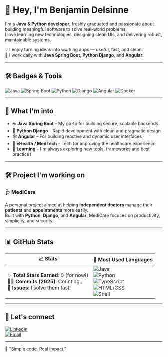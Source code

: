 # 👋 Hey, I'm Benjamin Delsinne

I'm a **Java & Python developer**, freshly graduated and passionate about building meaningful software to solve real-world problems.  
I love learning new technologies, designing clean UIs, and delivering robust, maintainable systems.

💡 I enjoy turning ideas into working apps — useful, fast, and clean.  
🔧 I work daily with **Java Spring Boot**, **Python Django**, and **Angular**.

---

## 🛠️ Badges & Tools

![Java](https://img.shields.io/badge/Java-ED8B00?style=for-the-badge&logo=java&logoColor=white)
![Spring Boot](https://img.shields.io/badge/Spring_Boot-6DB33F?style=for-the-badge&logo=spring-boot&logoColor=white)
![Python](https://img.shields.io/badge/Python-3776AB?style=for-the-badge&logo=python&logoColor=white)
![Django](https://img.shields.io/badge/Django-092E20?style=for-the-badge&logo=django&logoColor=white)
![Angular](https://img.shields.io/badge/Angular-DD0031?style=for-the-badge&logo=angular&logoColor=white)
![Docker](https://img.shields.io/badge/Docker-2496ED?style=for-the-badge&logo=docker&logoColor=white)

---

## 💭 What I'm into

- ☕ **Java Spring Boot** – My go-to for building secure, scalable backends  
- 🐍 **Python Django** – Rapid development with clean and pragmatic design  
- 🕸️ **Angular** – For building reactive and dynamic user interfaces  
- 🏥 **eHealth / MedTech** – Tech for improving the healthcare experience  
- 🧠 **Learning** – I'm always exploring new tools, frameworks and best practices  

---

## 🛠️ Project I'm working on

### 🩺 MediCare  
A personal project aimed at helping **independent doctors** manage their **patients** and **appointments** more easily.  
Built with **Python**, **Django**, and **Angular**, MediCare focuses on productivity, simplicity, and security.

---

## 📊 GitHub Stats

| 📈 Stats | 📌 Most Used Languages |
|---------|------------------------|
| ✨ **Total Stars Earned**: 0 (for now!) <br> 🧑‍💻 **Commits (2025)**: Counting... <br>🐛 **Issues**: I solve them fast! | ![Java](https://img.shields.io/badge/Java-40%25-orange) <br> ![Python](https://img.shields.io/badge/Python-30%25-blue) <br> ![TypeScript](https://img.shields.io/badge/TypeScript-15%25-lightblue) <br> ![HTML/CSS](https://img.shields.io/badge/HTML/CSS-10%25-red) <br> ![Shell](https://img.shields.io/badge/Shell-5%25-grey) |

---

## 🤝 Let's connect

[![LinkedIn](https://img.shields.io/badge/LinkedIn-blue?logo=linkedin&style=for-the-badge)](https://www.linkedin.com/in/benjamin-delsinne)  
[![Email](https://img.shields.io/badge/Email-delsinnebenjaminpro@gmail.com-D14836?style=for-the-badge&logo=gmail&logoColor=white)](mailto:delsinnebenjaminpro@gmail.com)

---

📝 "Simple code. Real impact."
